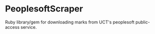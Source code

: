 PeoplesoftScraper
================

Ruby library/gem for downloading marks from UCT's peoplesoft public-access service.
